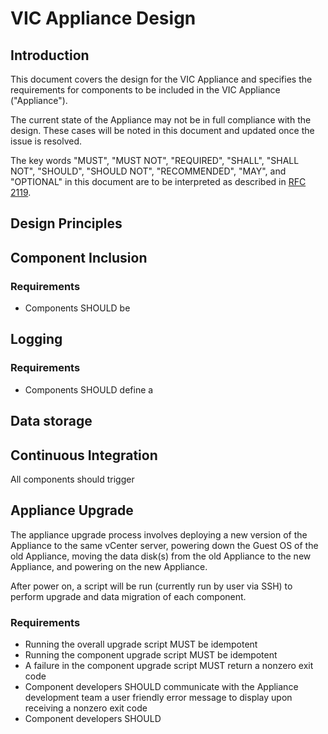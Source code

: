 # VIC Appliance Design

## Introduction

This document covers the design for the VIC Appliance and specifies the requirements for components
to be included in the VIC Appliance ("Appliance").

The current state of the Appliance may not be in full compliance with the design. These cases will
be noted in this document and updated once the issue is resolved.

The key words "MUST", "MUST NOT", "REQUIRED", "SHALL", "SHALL NOT", "SHOULD", "SHOULD NOT",
"RECOMMENDED",  "MAY", and "OPTIONAL" in this document are to be interpreted as described in
[RFC 2119](https://tools.ietf.org/html/rfc2119).

## Design Principles



## Component Inclusion

### Requirements


- Components SHOULD be 

## Logging


### Requirements

- Components SHOULD define a 

## Data storage

## Continuous Integration

All components should trigger 

## Appliance Upgrade

The appliance upgrade process involves deploying a new version of the Appliance to the same vCenter
server, powering down the Guest OS of the old Appliance, moving the data disk(s) from the old
Appliance to the new Appliance, and powering on the new Appliance.

After power on, a script will be run (currently run by user via SSH) to perform upgrade and data
migration of each component.

### Requirements

- Running the overall upgrade script MUST be idempotent
- Running the component upgrade script MUST be idempotent
- A failure in the component upgrade script MUST return a nonzero exit code
- Component developers SHOULD communicate with the Appliance development team a user friendly error
  message to display upon receiving a nonzero exit code
- Component developers SHOULD 
